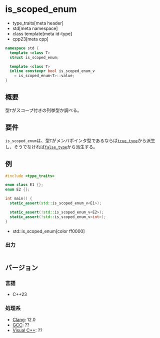 # is_scoped_enum
* type_traits[meta header]
* std[meta namespace]
* class template[meta id-type]
* cpp23[meta cpp]

```cpp
namespace std {
  template <class T>
  struct is_scoped_enum;

  template <class T>
  inline constexpr bool is_scoped_enum_v
    = is_scoped_enum<T>::value;
}
```

## 概要
型`T`がスコープ付きの列挙型か調べる。


## 要件
`is_scoped_enum`は、型`T`がメンバポインタ型であるならば[`true_type`](true_type.md)から派生し、そうでなければ[`false_type`](false_type.md)から派生する。


## 例
```cpp example
#include <type_traits>

enum class E1 {};
enum E2 {};

int main() {
  static_assert(std::is_scoped_enum_v<E1>);

  static_assert(!std::is_scoped_enum_v<E2>);
  static_assert(!std::is_scoped_enum_v<int>);
}
```
* std::is_scoped_enum[color ff0000]

### 出力
```
```

## バージョン
### 言語
- C++23

### 処理系
- [Clang](/implementation.md#clang): 12.0
- [GCC](/implementation.md#gcc): ??
- [Visual C++](/implementation.md#visual_cpp): ??

